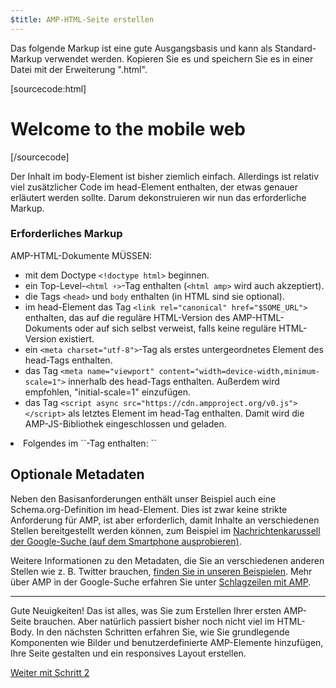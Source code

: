 ```yaml
---
$title: AMP-HTML-Seite erstellen
---
```


Das folgende Markup ist eine gute Ausgangsbasis und kann als Standard-Markup verwendet werden.
Kopieren Sie es und speichern Sie es in einer Datei mit der Erweiterung ".html".

[sourcecode:html]
<!doctype html>
<html amp lang="en">
  <head>
    <meta charset="utf-8">
    <title>Hello, AMPs</title>
    <link rel="canonical" href="http://example.ampproject.org/article-metadata.html">
    <meta name="viewport" content="width=device-width,minimum-scale=1,initial-scale=1">
    <script type="application/ld+json">
      {
        "@context": "http://schema.org",
        "@type": "NewsArticle",
        "headline": "Open-source framework for publishing content",
        "datePublished": "2015-10-07T12:02:41Z",
        "image": [
          "logo.jpg"
        ]
      }
    </script>
    <style amp-boilerplate>body{-webkit-animation:-amp-start 8s steps(1,end) 0s 1 normal both;-moz-animation:-amp-start 8s steps(1,end) 0s 1 normal both;-ms-animation:-amp-start 8s steps(1,end) 0s 1 normal both;animation:-amp-start 8s steps(1,end) 0s 1 normal both}@-webkit-keyframes -amp-start{from{visibility:hidden}to{visibility:visible}}@-moz-keyframes -amp-start{from{visibility:hidden}to{visibility:visible}}@-ms-keyframes -amp-start{from{visibility:hidden}to{visibility:visible}}@-o-keyframes -amp-start{from{visibility:hidden}to{visibility:visible}}@keyframes -amp-start{from{visibility:hidden}to{visibility:visible}}</style><noscript><style amp-boilerplate>body{-webkit-animation:none;-moz-animation:none;-ms-animation:none;animation:none}</style></noscript>
    <script async src="https://cdn.ampproject.org/v0.js"></script>
  </head>
  <body>
    <h1>Welcome to the mobile web</h1>
  </body>
</html>
[/sourcecode]

Der Inhalt im body-Element ist bisher ziemlich einfach. Allerdings ist relativ viel zusätzlicher Code im head-Element enthalten, der etwas genauer erläutert werden sollte. Darum dekonstruieren wir nun das erforderliche Markup.

### Erforderliches Markup

AMP-HTML-Dokumente MÜSSEN:

  - mit dem Doctype `<!doctype html>` beginnen.
  - ein Top-Level-`<html ⚡>`-Tag enthalten (`<html amp>` wird auch akzeptiert).
  - die Tags `<head>` und `body` enthalten (in HTML sind sie optional).
  - im head-Element das Tag `<link rel="canonical" href="$SOME_URL">` enthalten, das auf die reguläre HTML-Version des AMP-HTML-Dokuments oder auf sich selbst verweist, falls keine reguläre HTML-Version existiert.
  - ein `<meta charset="utf-8">`-Tag als erstes untergeordnetes Element des head-Tags enthalten.
  - das Tag `<meta name="viewport" content="width=device-width,minimum-scale=1">` innerhalb des head-Tags enthalten. Außerdem wird empfohlen, "initial-scale=1" einzufügen.
  - das Tag `<script async src="https://cdn.ampproject.org/v0.js"></script>` als letztes Element im head-Tag enthalten. Damit wird die AMP-JS-Bibliothek eingeschlossen und geladen.
  <li>Folgendes im `<head>`-Tag enthalten:
    `<style amp-boilerplate>body{-webkit-animation:-amp-start 8s steps(1,end) 0s 1 normal both;-moz-animation:-amp-start 8s steps(1,end) 0s 1 normal both;-ms-animation:-amp-start 8s steps(1,end) 0s 1 normal both;animation:-amp-start 8s steps(1,end) 0s 1 normal both}@-webkit-keyframes -amp-start{from{visibility:hidden}to{visibility:visible}}@-moz-keyframes -amp-start{from{visibility:hidden}to{visibility:visible}}@-ms-keyframes -amp-start{from{visibility:hidden}to{visibility:visible}}@-o-keyframes -amp-start{from{visibility:hidden}to{visibility:visible}}@keyframes -amp-start{from{visibility:hidden}to{visibility:visible}}</style><noscript><style amp-boilerplate>body{-webkit-animation:none;-moz-animation:none;-ms-animation:none;animation:none}</style></noscript>`

## Optionale Metadaten

Neben den Basisanforderungen enthält unser Beispiel auch eine Schema.org-Definition im head-Element. Dies ist zwar keine strikte Anforderung für AMP, ist aber erforderlich, damit Inhalte an verschiedenen Stellen bereitgestellt werden können, zum Beispiel im [Nachrichtenkarussell der Google-Suche (auf dem Smartphone ausprobieren)](https://g.co/ampdemo).

Weitere Informationen zu den Metadaten, die Sie an verschiedenen anderen Stellen wie z. B. Twitter brauchen, [finden Sie in unseren Beispielen](https://github.com/ampproject/amphtml/tree/master/examples/metadata-examples). Mehr über AMP in der Google-Suche erfahren Sie unter [Schlagzeilen mit AMP](https://developers.google.com/structured-data/carousels/top-stories).

<hr>

Gute Neuigkeiten! Das ist alles, was Sie zum Erstellen Ihrer ersten AMP-Seite brauchen. Aber natürlich passiert bisher noch nicht viel im HTML-Body. In den nächsten Schritten erfahren Sie, wie Sie grundlegende Komponenten wie Bilder und benutzerdefinierte AMP-Elemente hinzufügen, Ihre Seite gestalten und ein responsives Layout erstellen.

<a class="go-button button" href="/de/docs/tutorials/create/include_image.html">Weiter mit Schritt 2</a>
